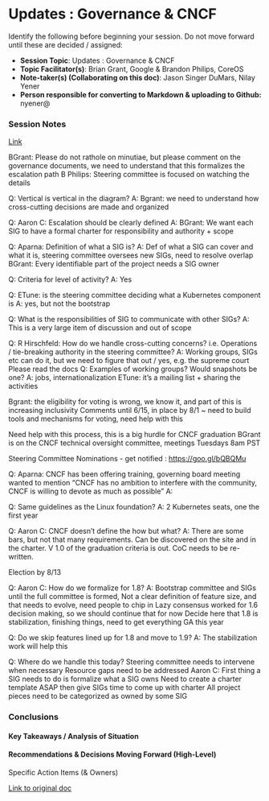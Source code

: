 Updates : Governance & CNCF
===========================

Identify the following before beginning your session. Do not move
forward until these are decided / assigned:

-   **Session Topic**: Updates : Governance & CNCF
-   **Topic Facilitator(s)**: Brian Grant, Google & Brandon Philips,
    CoreOS
-   **Note-taker(s) (Collaborating on this doc)**: Jason Singer DuMars,
    Nilay Yener
-   **Person responsible for converting to Markdown & uploading to
    Github:** nyener@

### Session Notes

[Link](https://docs.google.com/presentation/d/1pc-nayPpUZQlS10VPKqc-fb0Y3FXeSLeGAJ81g8NsCg/edit#slide=id.p)

BGrant: Please do not rathole on minutiae, but please comment on the
governance documents, we need to understand that this formalizes the
escalation path B Philips: Steering committee is focused on watching the
details

Q: Vertical is vertical in the diagram? A: Bgrant: we need to understand
how cross-cutting decisions are made and organized

Q: Aaron C: Escalation should be clearly defined A: BGrant: We want each
SIG to have a formal charter for responsibility and authority + scope

Q: Aparna: Definition of what a SIG is? A: Def of what a SIG can cover
and what it is, steering committee oversees new SIGs, need to resolve
overlap BGrant: Every identifiable part of the project needs a SIG owner

Q: Criteria for level of activity? A: Yes

Q: ETune: is the steering committee deciding what a Kubernetes component
is A: yes, but not the bootstrap

Q: What is the responsibilities of SIG to communicate with other SIGs?
A: This is a very large item of discussion and out of scope

Q: R Hirschfeld: How do we handle cross-cutting concerns? i.e.
Operations / tie-breaking authority in the steering committee? A:
Working groups, SIGs etc can do it, but we need to figure that out /
yes, e.g. the supreme court Please read the docs Q: Examples of working
groups? Would snapshots be one? A: jobs, internationalization ETune:
it’s a mailing list + sharing the activities

Bgrant: the eligibility for voting is wrong, we know it, and part of
this is increasing inclusivity Comments until 6/15, in place by 8/1 \~
need to build tools and mechanisms for voting, need help with this

Need help with this process, this is a big hurdle for CNCF graduation
BGrant is on the CNCF technical oversight committee, meetings Tuesdays
8am PST

Steering Committee Nominations - get notified : https://goo.gl/bQBQMu

Q: Aparna: CNCF has been offering training, governing board meeting
wanted to mention “CNCF has no ambition to interfere with the community,
CNCF is willing to devote as much as possible” A:

Q: Same guidelines as the Linux foundation? A: 2 Kubernetes seats, one
the first year

Q: Aaron C: CNCF doesn’t define the how but what? A: There are some
bars, but not that many requirements. Can be discovered on the site and
in the charter. V 1.0 of the graduation criteria is out. CoC needs to be
re-written.

Election by 8/13

Q: Aaron C: How do we formalize for 1.8? A: Bootstrap committee and SIGs
until the full committee is formed, Not a clear definition of feature
size, and that needs to evolve, need people to chip in Lazy consensus
worked for 1.6 decision making, so we should continue that for now
Decide here that 1.8 is stabilization, finishing things, need to get
everything GA this year

Q: Do we skip features lined up for 1.8 and move to 1.9? A: The
stabilization work will help this

Q: Where do we handle this today? Steering committee needs to intervene
when necessary Resource gaps need to be addressed Aaron C: First thing a
SIG needs to do is formalize what a SIG owns Need to create a charter
template ASAP then give SIGs time to come up with charter All project
pieces need to be categorized as owned by some SIG

### Conclusions

#### Key Takeaways / Analysis of Situation

#### Recommendations & Decisions Moving Forward (High-Level)

Specific Action Items (& Owners)

[Link to original
doc](https://docs.google.com/document/d/1Ch-aH_dyuL7pXv5ic-2Rb1j5w4us2FCj3U0cgpQTnOw/edit)
